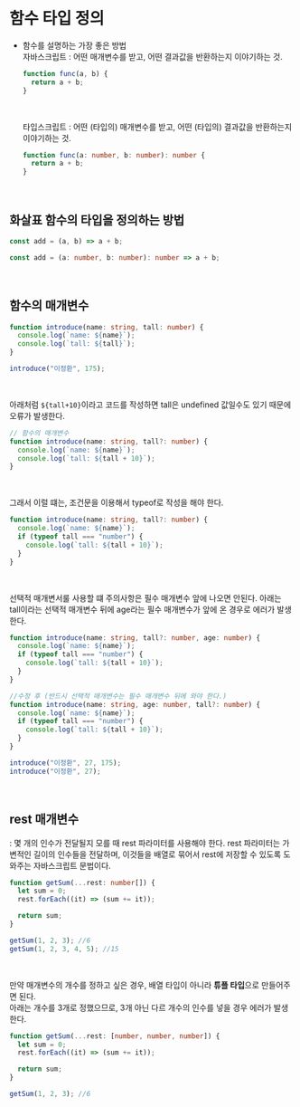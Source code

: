 # 함수 타입 정의

- 함수를 설명하는 가장 좋은 방법  
  자바스크립트 : 어떤 매개변수를 받고, 어떤 결과값을 반환하는지 이야기하는 것.

  ```ts
  function func(a, b) {
    return a + b;
  }
  ```

  <br>

  타입스크립트 : 어떤 (타입의) 매개변수를 받고, 어떤 (타입의) 결과값을 반환하는지 이야기하는 것.

  ```ts
  function func(a: number, b: number): number {
    return a + b;
  }
  ```

<br>

## 화살표 함수의 타입을 정의하는 방법

```ts
const add = (a, b) => a + b;

const add = (a: number, b: number): number => a + b;
```

<br>

## 함수의 매개변수

```ts
function introduce(name: string, tall: number) {
  console.log(`name: ${name}`);
  console.log(`tall: ${tall}`);
}

introduce("이정환", 175);
```

<br>

아래처럼 `${tall+10}`이라고 코드를 작성하면 tall은 undefined 값일수도 있기 때문에 오류가 발생한다.

```ts
// 함수의 매개변수
function introduce(name: string, tall?: number) {
  console.log(`name: ${name}`);
  console.log(`tall: ${tall + 10}`);
}
```

<br>

그래서 이럴 떄는, 조건문을 이용해서 typeof로 작성을 해야 한다.

```ts
function introduce(name: string, tall?: number) {
  console.log(`name: ${name}`);
  if (typeof tall === "number") {
    console.log(`tall: ${tall + 10}`);
  }
}
```

<br>

선택적 매개변서룰 사용할 떄 주의사항은 필수 매개변수 앞에 나오면 안된다. 아래는 tall이라는 선택적 매개변수 뒤에 age라는 필수 매개변수가 앞에 온 경우로 에러가 발생한다.

```ts
function introduce(name: string, tall?: number, age: number) {
  console.log(`name: ${name}`);
  if (typeof tall === "number") {
    console.log(`tall: ${tall + 10}`);
  }
}

//수정 후 (반드시 선택적 매개변수는 필수 매개변수 뒤에 와야 한다.)
function introduce(name: string, age: number, tall?: number) {
  console.log(`name: ${name}`);
  if (typeof tall === "number") {
    console.log(`tall: ${tall + 10}`);
  }
}

introduce("이정환", 27, 175);
introduce("이정환", 27);
```

<br>

## rest 매개변수

: 몇 개의 인수가 전달될지 모를 때 rest 파라미터를 사용해야 한다. rest 파라미터는 가변적인 길이의 인수들을 전달하며, 이것들을 배열로 묶어서 rest에 저장할 수 있도록 도와주는 자바스크립트 문법이다.

```ts
function getSum(...rest: number[]) {
  let sum = 0;
  rest.forEach((it) => (sum += it));

  return sum;
}

getSum(1, 2, 3); //6
getSum(1, 2, 3, 4, 5); //15
```

<br>

만약 매개변수의 개수를 정하고 싶은 경우, 배열 타입이 아니라 **튜플 타입**으로 만들어주면 된다.  
아래는 개수를 3개로 정했으므로, 3개 아닌 다르 개수의 인수를 넣을 경우 에러가 발생한다.

```ts
function getSum(...rest: [number, number, number]) {
  let sum = 0;
  rest.forEach((it) => (sum += it));

  return sum;
}

getSum(1, 2, 3); //6
```
